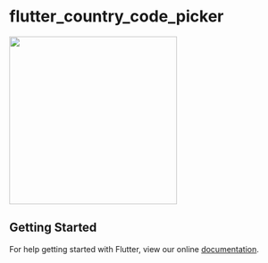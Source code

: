 # flutter_country_code_picker


<tr> <td> <img src="https://user-images.githubusercontent.com/20367660/48886279-9d179780-ee55-11e8-8fa9-1706543c8537.gif" width=300> </td>
</tr>



## Getting Started

For help getting started with Flutter, view our online
[documentation](https://flutter.io/).
